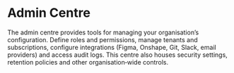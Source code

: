 # Admin Centre

The admin centre provides tools for managing your organisation’s
configuration.  Define roles and permissions, manage tenants and
subscriptions, configure integrations (Figma, Onshape, Git, Slack,
email providers) and access audit logs.  This centre also houses
security settings, retention policies and other organisation‑wide
controls.